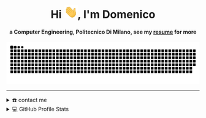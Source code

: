 <div align="center">
<h1 align="center">Hi <img width="35" src="https://github.com/Clav3rbot/Clav3rbot/blob/main/resource/waving.gif">, I'm Domenico</h1>
<h4 align="center">a Computer Engineering, Politecnico Di Milano, see my <a href="https://clav3rbot.github.io/C.VPittariDomenico.pdf" target="_blank">resume</a> for more</h4>
</div>

<div align="center">
  <a href="https://github.com/Clav3rbot">
  <img  src="https://github.com/Clav3rbot/Clav3rbot/blob/main/resource/grid-snake.svg"
       alt="snake" /></a>
</div>

-----
<details>
  <summary>☎️ contact me</summary>
<div>
  <samp>
    <h2 align="center">you can reach me by:</h2>
    <p align="center">
      <br/>
      <a href="https://www.linkedin.com/in/domenico-pittari-540178241/" target="blank"><img align="center"
         src="https://img.shields.io/badge/linkedin-%231DA1F2.svg?style=for-the-badge&logo=linkedin&logoColor=white"
         alt="azzar" height="30"/></a>
      <a href="mailto:domenico_pittari@hotmail.it" target="blank"><img align="center"
         src="https://img.shields.io/badge/Microsoft_Outlook-0078D4?style=for-the-badge&logo=microsoft-outlook&logoColor=white"
         alt="azzar" height="30"/></a>
    </p>
  <p align="center">
      <a href="https://instagram.com/domenico_pittari" target="blank"><img align="center"
         src="https://img.shields.io/badge/instagram-%23E4405F.svg?style=for-the-badge&logo=Instagram&logoColor=white"
         alt="azzar" height="30"/></a>
      <a href="https://twitter.com/clav3rbot" target="blank"><img align="center"
         src="https://img.shields.io/badge/twitter-1DA1F2.svg?style=for-the-badge&logo=twitter&logoColor=white"
         alt="azzar" height="30"/></a>
      <br>
    </p>
  </samp>
</div>
</details>

  
<details> 
  <summary>💻 GitHub Profile Stats</summary>
  <div>
  <samp>
    <h2 align="center"> Github stats </h2>
      <br/>
    <details open>
  <summary><h3>Languages</h3></summary>
            <p align="center">
        <a href="https://github.com/Clav3rbot/">
          <img src="https://skillicons.dev/icons?i=java,c,lua,js"
          alt="1999AZZAR :: overall Top Langs " /></a>
      </p>
    <details close>
  <summary><h3>Stats</h3></summary>
            <p align="center">
          <a href="https://github.com/Clav3rbot/">
          <img width="70%" src="http://github-profile-summary-cards.vercel.app/api/cards/profile-details?username=Clav3rbot&theme=dracula"
          alt="Clav3rbot :: Stats" />
          </a>
        </p>
</details>
